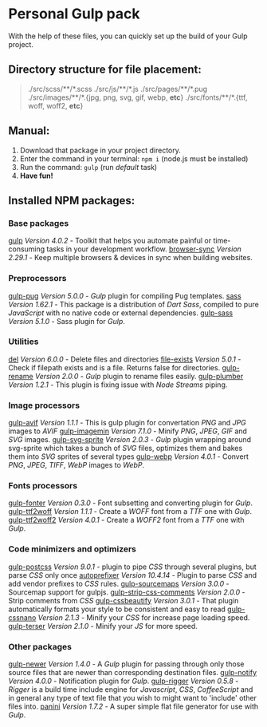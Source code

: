 # Personal Gulp pack
With the help of these files, you can quickly set up the build of your Gulp project.

## Directory structure for file placement:
>./src/scss/\*\*/\*.scss
>./src/js/\*\*/\*.js
>./src/pages/\*\*/\*.pug
>./src/images/\*\*/\*.{jpg, png, svg, gif, webp, **etc**}
>./src/fonts/\*\*/\*.{ttf, woff, woff2, **etc**}

## Manual:
1. Download that package in your project directory.
2. Enter the command in your terminal: `npm i` (node.js must be installed)
3. Run the command: `gulp` (run *default* task)
4. **Have fun!**


## Installed NPM packages:

### Base packages
[gulp](https://www.npmjs.com/package/gulp) *Version 4.0.2* - Toolkit that helps you automate painful or time-consuming tasks in your development workflow.
[browser-sync](https://www.npmjs.com/package/browser-sync) *Version 2.29.1* - Keep multiple browsers & devices in sync when building websites.

### Preprocessors
[gulp-pug](https://www.npmjs.com/package/gulp-pug) *Version 5.0.0* - *Gulp* plugin for compiling Pug templates.
[sass](https://www.npmjs.com/package/sass) *Version 1.62.1* - This package is a distribution of *Dart Sass*, compiled to pure *JavaScript* with no native code or external dependencies.
[gulp-sass](https://www.npmjs.com/package/gulp-sass) *Version 5.1.0* - Sass plugin for *Gulp*.

### Utilities
[del](https://www.npmjs.com/package/del) *Version 6.0.0* - Delete files and directories 
[file-exists](https://www.npmjs.com/package/file-exists) *Version 5.0.1* - Check if filepath exists and is a file. Returns false for directories.
[gulp-rename](https://www.npmjs.com/package/gulp-rename) *Version 2.0.0* - *Gulp* plugin to rename files easily.
[gulp-plumber](https://www.npmjs.com/package/gulp-plumber) *Version 1.2.1* - This plugin is fixing issue with *Node Streams* piping.

### Image processors
[gulp-avif](https://www.npmjs.com/package/gulp-avif) *Version 1.1.1* - This is gulp plugin for convertation *PNG* and *JPG* images to *AVIF*
[gulp-imagemin](https://www.npmjs.com/package/gulp-imagemin) *Version 7.1.0* - Minify *PNG*, *JPEG*, *GIF* and *SVG* images.
[gulp-svg-sprite](https://www.npmjs.com/package/gulp-svg-sprite) *Version 2.0.3* - *Gulp* plugin wrapping around svg-sprite which takes a bunch of *SVG* files, optimizes them and bakes them into *SVG* sprites of several types
[gulp-webp](https://www.npmjs.com/package/gulp-webp) *Version 4.0.1* - Convert *PNG*, *JPEG*, *TIFF*, *WebP* images to *WebP*.

### Fonts processors
[gulp-fonter](https://www.npmjs.com/package/gulp-fonter) *Version 0.3.0* - Font subsetting and converting plugin for *Gulp*.
[gulp-ttf2woff](https://www.npmjs.com/package/gulp-ttf2woff) *Version 1.1.1* - Create a *WOFF* font from a *TTF* one with *Gulp*.
[gulp-ttf2woff2](https://www.npmjs.com/package/gulp-ttf2woff2) *Version 4.0.1* - Create a *WOFF2* font from a *TTF* one with *Gulp*.

### Code minimizers and optimizers
[gulp-postcss](https://www.npmjs.com/package/gulp-postcss) *Version 9.0.1* - plugin to pipe *CSS* through several plugins, but parse *CSS* only once
[autoprefixer](https://www.npmjs.com/package/autoprefixer) *Version 10.4.14* - Plugin to parse *CSS* and add vendor prefixes to *CSS* rules.
[gulp-sourcemaps](https://www.npmjs.com/package/gulp-sourcemaps) *Version 3.0.0* - Sourcemap support for gulpjs.
[gulp-strip-css-comments](https://www.npmjs.com/package/gulp-strip-css-comments) *Version 2.0.0* - Strip comments from *CSS*
[gulp-cssbeautify](https://www.npmjs.com/package/gulp-cssbeautify) *Version 3.0.1* - That plugin automatically formats your style to be consistent and easy to read
[gulp-cssnano](https://www.npmjs.com/package/gulp-cssnano) *Version 2.1.3* - Minify your *CSS* for increase page loading speed.
[gulp-terser](https://www.npmjs.com/package/gulp-terser) *Version 2.1.0* - Minify your *JS* for more speed.

### Other packages
[gulp-newer](https://www.npmjs.com/package/gulp-newer) *Version 1.4.0* - A *Gulp* plugin for passing through only those source files that are newer than corresponding destination files.
[gulp-notify](https://www.npmjs.com/package/gulp-notify) *Version 4.0.0* - Notification plugin for *Gulp*.
[gulp-rigger](https://www.npmjs.com/package/gulp-rigger) *Version 0.5.8* - *Rigger* is a build time include engine for *Javascript*, *CSS*, *CoffeeScript* and in general any type of text file that you wish to might want to 'include' other files into.
[panini](https://www.npmjs.com/package/panini) *Version 1.7.2* - A super simple flat file generator for use with *Gulp*.